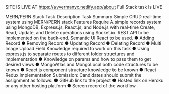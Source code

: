 
SITE IS LIVE AT https://avvermanyx.netlify.app/about
Full Stack task Is LIVE 

MERN/PERN Stack Task Description
Task Summary
Simple CRUD real-time system using MERN/PERN stack
Features Require
A simple records system using MongoDB, Express.js, React.js, and Node.js with real-time
Create, Read, Update, and Delete operations using Socket.io. REST API to be implemented on
the back-end. Semantic UI React to be used.
● Adding Record
● Removing Record
● Updating Record
● Deleting Record
● Multi Image Upload Field
Knowledge required to work on this task
● Using express.js to separate routes to different folder structures and implementation
● Knowledge on params and how to pass them to get desired views
● MongoAtlas and MongoLocal both code structures to be known
● React js component structure knowledge to be known
● React Redux implementation
Submission:
Candidates should submit the assignment as follows:
● GitHub link to the project
● Hosted link on Heroku or any other hosting platform
● Screen record of the workflow